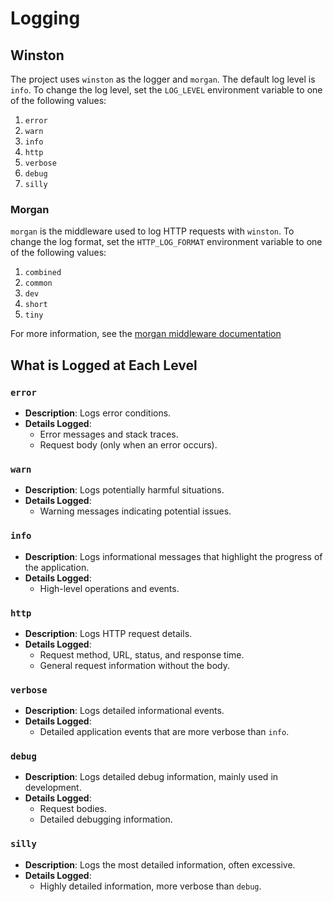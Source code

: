 # Logging

## Winston

The project uses `winston` as the logger and `morgan`. The default log level is `info`. To change the log level, set the `LOG_LEVEL` environment variable to one of the following values:

1. `error`
2. `warn`
3. `info`
4. `http`
5. `verbose`
6. `debug`
7. `silly`

### Morgan

`morgan` is the middleware used to log HTTP requests with `winston`. To change the log format, set the `HTTP_LOG_FORMAT` environment variable to one of the following values:

1. `combined`
2. `common`
3. `dev`
4. `short`
5. `tiny`

For more information, see the [morgan middleware documentation](https://expressjs.com/en/resources/middleware/morgan.html)

## What is Logged at Each Level

### `error`

- **Description**: Logs error conditions.
- **Details Logged**:
  - Error messages and stack traces.
  - Request body (only when an error occurs).

### `warn`

- **Description**: Logs potentially harmful situations.
- **Details Logged**:
  - Warning messages indicating potential issues.

### `info`

- **Description**: Logs informational messages that highlight the progress of the application.
- **Details Logged**:
  - High-level operations and events.

### `http`

- **Description**: Logs HTTP request details.
- **Details Logged**:
  - Request method, URL, status, and response time.
  - General request information without the body.

### `verbose`

- **Description**: Logs detailed informational events.
- **Details Logged**:
  - Detailed application events that are more verbose than `info`.

### `debug`

- **Description**: Logs detailed debug information, mainly used in development.
- **Details Logged**:
  - Request bodies.
  - Detailed debugging information.

### `silly`

- **Description**: Logs the most detailed information, often excessive.
- **Details Logged**:
  - Highly detailed information, more verbose than `debug`.
